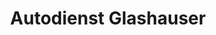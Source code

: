 ---
title: "Autodienst Glashauser"
url: /kirchheimbolanden/autodienst-glashauser/
shop: Autowerkstatt
---